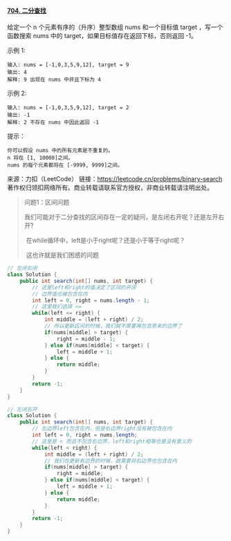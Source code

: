 #### [704. 二分查找](https://leetcode.cn/problems/binary-search/)

给定一个 n 个元素有序的（升序）整型数组 nums 和一个目标值 target  ，写一个函数搜索 nums 中的 target，如果目标值存在返回下标，否则返回 -1。


示例 1:

```
输入: nums = [-1,0,3,5,9,12], target = 9
输出: 4
解释: 9 出现在 nums 中并且下标为 4
```


示例 2:

```
输入: nums = [-1,0,3,5,9,12], target = 2
输出: -1
解释: 2 不存在 nums 中因此返回 -1
```


提示：

```
你可以假设 nums 中的所有元素是不重复的。
n 将在 [1, 10000]之间。
nums 的每个元素都将在 [-9999, 9999]之间。
```

来源：力扣（LeetCode）
链接：https://leetcode.cn/problems/binary-search
著作权归领扣网络所有。商业转载请联系官方授权，非商业转载请注明出处。



> 问题1：区间问题
>
> ​	我们可能对于二分查找的区间存在一定的疑问，是左闭右开呢？还是左开右开?
>
> ​	在while循环中，left是小于right呢？还是小于等于right呢？
>
> ​	这也许就是我们困惑的问题

```java
// 左闭右闭
class Solution {
    public int search(int[] nums, int target) {
        // 这里left和right的值决定了区间的开闭
        // 边界值也被包含在内
        int left = 0, right = nums.length - 1;
        // 这里我们选择 <=
        while(left <= right) {
            int middle = (left + right) / 2;
            // 所以更新区间的时候，我们就不需要再包含原来的边界了
            if(nums[middle] > target) {
                right = middle - 1;
            } else if(nums[middle] < target) {
                left = middle + 1;
            } else {
                return middle;
            }
        }
        return -1;
    }
}

// 左闭右开
class Solution {
    public int search(int[] nums, int target) {
        // 左边界left包含在内，但是右边界right没有被包含在内
        int left = 0, right = nums.length;
        // 这里是 < 而且不包含右边界，left和right相等也是没有意义的
        while(left < right) {
            int middle = (left + right) / 2;
            // 我们在更新有边界的时候，就需要将右边界也包含在内
            if(nums[middle] > target) {
                right = middle;
            } else if(nums[middle] < target) {
                left = middle + 1;
            } else {
                return middle;
            }
        }
        return -1;
    }
}
```

